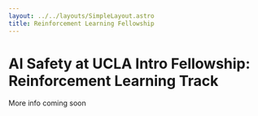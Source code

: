 ```yaml
---
layout: ../../layouts/SimpleLayout.astro
title: Reinforcement Learning Fellowship
---
```


# AI Safety at UCLA Intro Fellowship: Reinforcement Learning Track

More info coming soon
